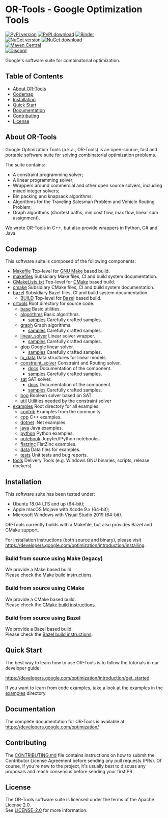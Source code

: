 # OR-Tools - Google Optimization Tools

[![PyPI version](https://img.shields.io/pypi/v/ortools.svg)](https://pypi.org/project/ortools/)
[![PyPI download](https://img.shields.io/pypi/dm/ortools.svg)](https://pypi.org/project/ortools/#files)
[![Binder](https://mybinder.org/badge.svg)](https://mybinder.org/v2/gh/google/or-tools/master)
\
[![NuGet version](https://img.shields.io/nuget/v/Google.OrTools.svg)](https://www.nuget.org/packages/Google.OrTools)
[![NuGet download](https://img.shields.io/nuget/dt/Google.OrTools.svg)](https://www.nuget.org/packages/Google.OrTools)
\
[![Maven Central](https://img.shields.io/maven-central/v/com.google.ortools/ortools-java)](https://mvnrepository.com/artifact/com.google.ortools/ortools-java)
\
[![Discord](https://img.shields.io/discord/693088862481678374?color=7289DA&logo=discord&style=plastic)](https://discord.gg/ENkQrdf)

Google's software suite for combinatorial optimization.

## Table of Contents

*   [About OR-Tools](#about)
*   [Codemap](#codemap)
*   [Installation](#installation)
*   [Quick Start](#quick-start)
*   [Documentation](#documentation)
*   [Contributing](#contributing)
*   [License](#license)

<a name="about"></a>
## About OR-Tools

Google Optimization Tools (a.k.a., OR-Tools) is an open-source, fast and
portable software suite for solving combinatorial optimization problems.

The suite contains:

*   A constraint programming solver;
*   A linear programming solver;
*   Wrappers around commercial and other open source solvers, including mixed
    integer solvers;
*   Bin packing and knapsack algorithms;
*   Algorithms for the Traveling Salesman Problem and Vehicle Routing Problem;
*   Graph algorithms (shortest paths, min cost flow, max flow, linear sum
    assignment).

We wrote OR-Tools in C++, but also provide wrappers in Python, C# and
Java.

## Codemap

This software suite is composed of the following components:

*   [Makefile](Makefile) Top-level for
    [GNU Make](https://www.gnu.org/software/make/manual/make.html) based build.
*   [makefiles](makefiles) Subsidiary Make files, CI and build system documentation.
*   [CMakeLists.txt](CMakeLists.txt) Top-level for
    [CMake](https://cmake.org/cmake/help/latest/) based build.
*   [cmake](cmake) Subsidiary CMake files, CI and build system documentation.
*   [bazel](bazel) Subsidiary Bazel files, CI and build system documentation.
    *   [BUILD](bazel/BUILD) Top-level for
        [Bazel](https://docs.bazel.build/versions/master/bazel-overview.html)
        based build.
*   [ortools](ortools) Root directory for source code.
    *   [base](ortools/base) Basic utilities.
    *   [algorithms](ortools/algorithms) Basic algorithms.
        *   [samples](ortools/algorithms/samples) Carefully crafted samples.
    *   [graph](ortools/graph) Graph algorithms.
        *   [samples](ortools/graph/samples) Carefully crafted samples.
    *   [linear_solver](ortools/linear_solver) Linear solver wrapper.
        *   [samples](ortools/linear_solver/samples) Carefully crafted samples.
    *   [glop](ortools/glop) Google linear solver.
        *   [samples](ortools/glop/samples) Carefully crafted samples.
    *   [lp_data](ortools/lp_data) Data structures for linear models.
    *   [constraint_solver](ortools/constraint_solver) Constraint and Routing
        solver.
        *   [docs](ortools/constraint_solver/docs) Documentation of the component.
        *   [samples](ortools/constraint_solver/samples) Carefully crafted samples.
    *   [sat](ortools/sat) SAT solver.
        *   [docs](ortools/sat/docs) Documentation of the component.
        *   [samples](ortools/sat/samples) Carefully crafted samples.
    *   [bop](ortools/bop) Boolean solver based on SAT.
    *   [util](ortools/util) Utilities needed by the constraint solver
*   [examples](examples) Root directory for all examples.
    *   [contrib](examples/contrib) Examples from the community.
    *   [cpp](examples/cpp) C++ examples.
    *   [dotnet](examples/dotnet) .Net examples.
    *   [java](examples/java) Java examples.
    *   [python](examples/python) Python examples.
    *   [notebook](examples/notebook) Jupyter/IPython notebooks.
    *   [flatzinc](examples/flatzinc) FlatZinc examples.
    *   [data](examples/data) Data files for examples.
    *   [tests](examples/tests) Unit tests and bug reports.
*   [tools](tools) Delivery Tools (e.g. Windows GNU binaries, scripts, release dockers)

## Installation

This software suite has been tested under:

*   Ubuntu 18.04 LTS and up (64-bit);
*   Apple macOS Mojave with Xcode 9.x (64-bit);
*   Microsoft Windows with Visual Studio 2019 (64-bit).

OR-Tools currently builds with a Makefile, but also provides Bazel and CMake
support.

For installation instructions (both source and binary), please visit
https://developers.google.com/optimization/introduction/installing.

### Build from source using Make (legacy)

We provide a Make based build.<br>Please check the
[Make build instructions](makefiles/README.md).

### Build from source using CMake

We provide a CMake based build.<br>Please check the
[CMake build instructions](cmake/README.md).

### Build from source using Bazel

We provide a Bazel based build.<br>Please check the
[Bazel build instructions](bazel/README.md).

## Quick Start

The best way to learn how to use OR-Tools is to follow the tutorials in our
developer guide:

https://developers.google.com/optimization/introduction/get_started

If you want to learn from code examples, take a look at the examples in the
[examples](examples) directory.

## Documentation

The complete documentation for OR-Tools is available at:
https://developers.google.com/optimization/

## Contributing

The [CONTRIBUTING.md](CONTRIBUTING.md) file contains instructions on how to
submit the Contributor License Agreement before sending any pull requests (PRs).
Of course, if you're new to the project, it's usually best to discuss any
proposals and reach consensus before sending your first PR.

## License

The OR-Tools software suite is licensed under the terms of the Apache License 2.0.
<br>See [LICENSE-2.0](LICENSE-2.0.txt) for more information.
